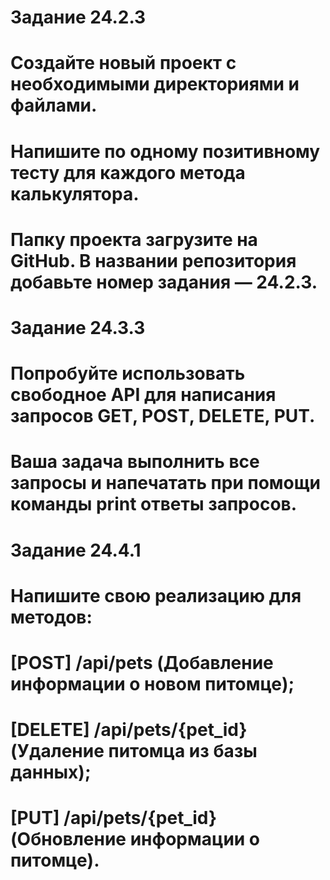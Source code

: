 # Задание 24.2.3

# Создайте новый проект с необходимыми директориями и файлами.
# Напишите по одному позитивному тесту для каждого метода калькулятора.
# Папку проекта загрузите на GitHub. В названии репозитория добавьте номер задания — 24.2.3.

# Задание 24.3.3

# Попробуйте использовать свободное API для написания запросов GET, POST, DELETE, PUT. 
# Ваша задача выполнить все запросы и напечатать при помощи команды print ответы запросов.

# Задание 24.4.1

# Напишите свою реализацию для методов:
# [POST] /api/pets (Добавление информации о новом питомце);
# [DELETE] /api/pets/{pet_id} (Удаление питомца из базы данных);
# [PUT] /api/pets/{pet_id} (Обновление информации о питомце).
